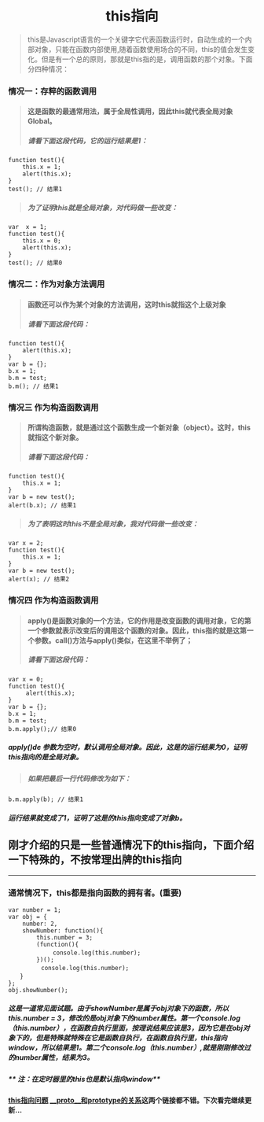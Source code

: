 # <center> this指向</center>  
> this是Javascript语言的一个关键字它代表函数运行时，自动生成的一个内部对象，只能在函数内部使用,随着函数使用场合的不同，this的值会发生变化。但是有一个总的原则，那就是this指的是，调用函数的那个对象。下面分四种情况：  


### 情况一：存粹的函数调用

> #### 这是函数的最通常用法，属于全局性调用，因此this就代表全局对象Global。 
> ##### 请看下面这段代码，它的运行结果是1：
    function test(){ 
        this.x = 1; 
		alert(this.x); 
	} 
	test(); // 结果1 
> ##### 为了证明this就是全局对象，对代码做一些改变： 
	var  x = 1;
    function test(){ 
        this.x = 0; 
		alert(this.x); 
	} 
	test(); // 结果0
### 情况二：作为对象方法调用

> #### 函数还可以作为某个对象的方法调用，这时this就指这个上级对象 
> ##### 请看下面这段代码：
    function test(){ 
    	alert(this.x); 
    } 
    var b = {}; 
    b.x = 1; 
    b.m = test; 
    b.m(); // 结果1 
### 情况三 作为构造函数调用 
> #### 所谓构造函数，就是通过这个函数生成一个新对象（object）。这时，this就指这个新对象。 
> ##### 请看下面这段代码：
	function test(){ 
		this.x = 1; 
	} 
	var b = new test(); 
	alert(b.x); // 结果1 
> ##### 为了表明这时this不是全局对象，我对代码做一些改变： 
	var x = 2;
	function test(){ 
		this.x = 1; 
	} 
	var b = new test(); 
	alert(x); // 结果2 	
### 情况四 作为构造函数调用 
> #### apply()是函数对象的一个方法，它的作用是改变函数的调用对象，它的第一个参数就表示改变后的调用这个函数的对象。因此，this指的就是这第一个参数。call()方法与apply()类似，在这里不举例了；
> ##### 请看下面这段代码：
	var x = 0;
	function test(){ 
		 alert(this.x); 
	} 
	var b = {};
	b.x = 1;
	b.m = test;
	b.m.apply();// 结果0
##### apply()de 参数为空时，默认调用全局对象。因此，这是的运行结果为0，证明this指向的是全局对象。	
> ##### 如果把最后一行代码修改为如下： 
	b.m.apply(b); // 结果1
##### 运行结果就变成了1，证明了这是的this指向变成了对象b。


## 刚才介绍的只是一些普通情况下的this指向，下面介绍一下特殊的，不按常理出牌的this指向
***  

### 通常情况下，this都是指向函数的拥有者。(重要)
	var number = 1;
	var obj = {
		number: 2,
		showNumber: function(){
			this.number = 3;
			(function(){
		　		console.log(this.number);
			})();
    　　		console.log(this.number);
    　　}
    };
    obj.showNumber();
##### 这是一道常见面试题。由于showNumber是属于obj对象下的函数，所以this.number = 3，修改的是obj对象下的number属性。第一个console.log（this.number），在函数自执行里面，按理说结果应该是3，因为它是在obj对象下的，但是特殊就特殊在它是函数自执行，在函数自执行里，this指向window，所以结果是1。第二个console.log（this.number）,就是刚刚修改过的number属性，结果为3。
##### ** 注：在定时器里的this也是默认指向window**

#### [this指向问题](http://www.cnblogs.com/lisha-better/p/5684844.html) [__proto__和prototype的关系](https://github.com/dreamapplehappy/hacking-with-javascript/blob/master/points/understand-prototype-__proto__.md)这两个链接都不错。下次看完继续更新...
    
			
